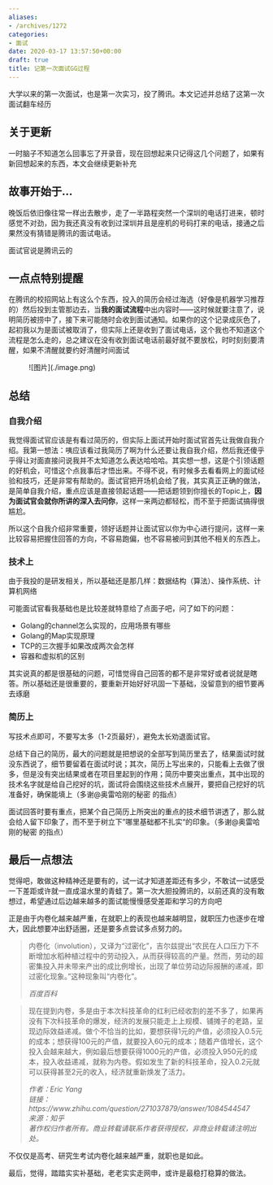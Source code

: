 ```yaml
---
aliases:
- /archives/1272
categories:
- 面试
date: 2020-03-17 13:57:50+00:00
draft: true
title: 记第一次面试GG过程
---
```


大学以来的第一次面试，也是第一次实习，投了腾讯。本文记述并总结了这第一次面试翻车经历





## 关于更新

一时脑子不知道怎么回事忘了开录音，现在回想起来只记得这几个问题了，如果有新回想起来的东西，本文会继续更新补充

## 故事开始于…

晚饭后依旧像往常一样出去散步，走了一半路程突然一个深圳的电话打进来，顿时感觉不对劲，因为我还真没有收到过深圳并且是座机的号码打来的电话，接通之后果然没有猜错是腾讯的面试电话。

面试官说是腾讯云的

## 一点点特别提醒

在腾讯的校招网站上有这么个东西，投入的简历会经过海选（好像是机器学习推荐的）然后投到主管那边去，当**我的面试流程**中出内容时——这时候就要注意了，说明简历被捞中了，接下来可能随时会收到面试通知。如果你的这个记录成灰色了，起初我以为是面试被取消了，但实际上还是收到了面试电话，这个我也不知道这个流程是怎么走的，总之建议在没有收到面试电话前最好就不要放松，时时刻刻要清醒，如果不清醒就要约好清醒时间面试

<div class="wp-block-image">
<figure class="aligncenter size-large">
![图片](./image.png)
</figure>
</div>

## 总结

### 自我介绍

我觉得面试官应该是有看过简历的，但实际上面试开始时面试官首先让我做自我介绍。我第一想法：咦应该看过我简历了啊为什么还要让我自我介绍，然后我还傻乎乎得让对面直接问说我并不太知道怎么表达哈哈哈。其实想一想，这是个引领话题的好机会，可惜这个点我事后才悟出来。不得不说，有时候多去看看网上的面试经验和技巧，还是非常有帮助的。面试官把开场机会给了我，其实真正正确的做法，是简单自我介绍，重点应该是直接领起话题——把话题领到你擅长的Topic上，**因为面试官会就你所讲的深入去问你**，这样一来两边都轻松，而不至于把面试搞得很尴尬。

所以这个自我介绍非常重要，领好话题并让面试官以你为中心进行提问，这样一来比较容易把握住回答的方向，不容易跑偏，也不容易被问到其他不相关的东西上。

### 技术上

由于我投的是研发相关，所以基础还是那几样：数据结构（算法）、操作系统、计算机网络

可能面试官看我基础也是比较差就特意给了点面子吧，问了如下的问题：

  * Golang的channel怎么实现的，应用场景有哪些
  * Golang的Map实现原理
  * TCP的三次握手如果改成两次会怎样
  * 容器和虚拟机的区别

其实说真的都是很基础的问题，可惜觉得自己回答的都不是非常好或者说就是瞎答。所以基础还是很重要的，要重新开始好好巩固一下基础，没留意到的细节要再去琢磨

### 简历上

写技术点即可，不要写太多（1-2页最好），避免太长劝退面试官。

总结下自己的简历，最大的问题就是把想说的全部写到简历里去了，结果面试时就没东西说了，细节要留着在面试时说；其次，简历上写出来的，只能看上去做了很多，但是没有突出结果或者在项目里起到的作用；简历中要突出重点，其中出现的技术名字就是给自己挖好的坑，面试将会围绕这些技术点展开，要把自己挖好的坑准备好，确保能填上（多谢@奥雷哈刚的秘密 的指点）

面试回答时要有重点，把某个自己简历上所突出的重点的技术细节讲透了，那么就会给人留下印象了，而不至于树立下”哪里基础都不扎实“的印象。（多谢@奥雷哈刚的秘密 的指点）

## 最后一点想法

觉得吧，敢做这种精神还是要有的，试一试才知道差距还有多少，不敢试一试感受一下差距或许就一直成温水里的青蛙了。第一次大胆投腾讯的，以前还真的没有敢想过，希望通过后边越来越多的面试能慢慢感受差距和学习的方向吧

正是由于内卷化越来越严重，在就职上的表现也越来越明显，就职压力也逐步在增大，因此想要冲出舒适圈，还是要多点尝试多点努力的。

<blockquote class="wp-block-quote">
<p>
    内卷化（involution），又译为“过密化”，吉尔兹提出“农民在人口压力下不断增加水稻种植过程中的劳动投入，从而获得较高的产量。然而，劳动的超密集投入并未带来产出的成比例增长，出现了单位劳动边际报酬的递减，即过密化现象。”这种现象叫“内卷化”。
  </p>
<cite>百度百科</cite>
</blockquote>
<blockquote class="wp-block-quote">
<p>
    现在提到内卷，多是由于本次科技革命的红利已经收割的差不多了，如果再没有下次科技革命的爆发，经济的发展只能走上上规模、铺摊子的老路，呈现边际效益递减。做个不恰当的比如，要想获得1元的产值，必须投入0.5元的成本；想获得100元的产值，就要投入60元的成本；随着产值增长，这个投入会越来越大，例如最后想要获得1000元的产值，必须投入950元的成本，投入收益递减，就称为内卷。假如发生了新的科技革命，投入0.2元就可以获得甚至2元的收入，经济就重新焕发了活力。
  </p>
<cite>作者：Eric Yang<br/>链接：https://www.zhihu.com/question/271037879/answer/1084544547<br/>来源：知乎<br/>著作权归作者所有。商业转载请联系作者获得授权，非商业转载请注明出处。</cite>
</blockquote>

不仅仅是高考、研究生考试内卷化越来越严重，就职也是如此。

最后，觉得，踏踏实实补基础，老老实实走网申，或许是最稳打稳算的做法。